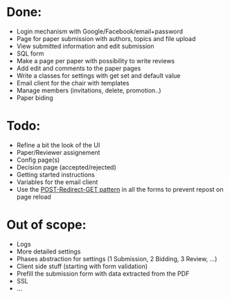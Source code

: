 Done:
=====

- Login mechanism with Google/Facebook/email+password
- Page for paper submission with authors, topics and file upload
- View submitted information and edit submission
- SQL form
- Make a page per paper with possibility to write reviews
- Add edit and comments to the paper pages
- Write a classes for settings with get set and default value
- Email client for the chair with templates
- Manage members (invitations, delete, promotion..)
- Paper biding

Todo:
=====

- Refine a bit the look of the UI
- Paper/Reviewer assignement
- Config page(s)
- Decision page (accepted/rejected)
- Getting started instructions
- Variables for the email client
- Use the [POST-Redirect-GET pattern][1] in all the forms to prevent repost on
  page reload

Out of scope:
=============

- Logs
- More detailed settings
- Phases abstraction for settings (1 Submission, 2 Bidding, 3 Review, ...)
- Client side stuff (starting with form validation)
- Prefill the submission form with data extracted from the PDF
- SSL
- ...

[1]: http://www.theserverside.com/news/1365146/Redirect-After-Post